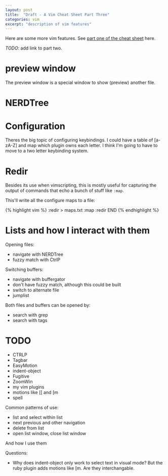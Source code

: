 ```yaml
---
layout: post
title:  "Draft - A Vim Cheat Sheet Part Three"
categories: vim
excerpt: "description of vim features"
---
```


Here are some more vim features. See <a href="{{ site.url }}/vim/2013/09/29/vim_cheat_sheet_part_one.html">part one of the cheat sheet</a> here.

*TODO*: add link to part two.

# preview window

The preview window is a special window to show (preview) another file.

# NERDTree

# Configuration

Theres the big topic of configuring keybindings. I could have a table of
<leader>[a-zA-Z] and map which plugin owns each letter. I think I'm
going to have to move to a two letter keybinding system.

# Redir

Besides its use when vimscripting, this is mostly useful for
capturing the output of commands that echo a bunch of stuff like `:map`.

This'll write all the configure maps to a file:

{% highlight vim %}
:redir > maps.txt
:map
:redir END
{% endhighlight %}

# Lists and how I interact with them

Opening files:

* navigate with NERDTree
* fuzzy match with CtrlP

Switching buffers:

* navigate with buffergator
* don't have fuzzy match, although this could be built
* switch to alternate file
* jumplist

Both files and buffers can be opened by:

* search with grep
* search with tags

# TODO

* CTRLP
* Tagbar
* EasyMotion
* indent-object
* Fugitive
* ZoomWin
* my vim plugins
* motions like [[ and [m
* spell

Common patterns of use:
* list and select within list
* next previous and other navigation
* delete from list
* open list window, close list window

And how I use them

Questions:
* Why does indent-object only work to select text in visual mode? But
  the ruby plugin adds motions like [m. Are they interchangable.

